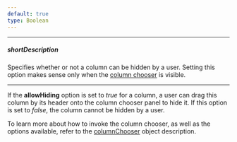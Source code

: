 ```yaml
---
default: true
type: Boolean
---
```

---
##### shortDescription
Specifies whether or not a column can be hidden by a user. Setting this option makes sense only when the [column chooser](/concepts/05%20Widgets/DataGrid/001%20Visual%20Elements/120%20Column%20Chooser.md '/Documentation/Guide/Widgets/DataGrid/Visual_Elements/#Column_Chooser') is visible.

---
If the **allowHiding** option is set to *true* for a column, a user can drag this column by its header onto the column chooser panel to hide it. If this option is set to *false*, the column cannot be hidden by a user.

To learn more about how to invoke the column chooser, as well as the options available, refer to the [columnChooser](/api-reference/10%20UI%20Widgets/dxDataGrid/1%20Configuration/columnChooser '/Documentation/ApiReference/UI_Widgets/dxDataGrid/Configuration/columnChooser/') object description.